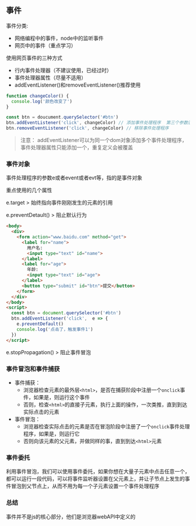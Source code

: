 ## 事件

事件分类: 

+ 网络编程中的事件，node中的监听事件
+ 网页中的事件（重点学习）

使用网页事件的三种方式

+ 行内事件处理器（不建议使用，已经过时）
+ 事件处理器属性（尽量不适用）
+ addEventListener()和removeEventListener()推荐使用

```js
function changeColor() {
  console.log('颜色改变了')
}

const btn = doucument.querySelector('#btn')
btn.addEventListener('click', changeColor) // 添加事件处理程序  第三个参数设置为true 事件为事件捕获
btn.removeEventListener('click', changeColor) // 移除事件处理程序

```

> 注意： addEventListener可以为同一个dom对象添加多个事件处理程序，事件处理器属性只能添加一个，重复定义会被覆盖

### 事件对象

事件处理程序的参数e或者event或者evt等，指的是事件对象

重点使用的几个属性

e.target > 始终指向事件刚刚发生的元素的引用

e.preventDetault() > 阻止默认行为

```html
<body>
  <div>
    <form action="www.baidu.com" method="get">
      <label for="name">
        用户名: 
        <input type="text" id="name">
      </label>
      <label for="age">
        年龄: 
        <input type="text" id="age">
      </label>
      <button type="submit" id="btn">提交</button>
    </form>
  </div>
</body>
<script>
  const btn = document.querySelector('#btn')
  btn.addEventListener('click',  e => {
    e.preventDefault()
    console.log('点击了，触发事件1')
  })
</script>
```

e.stopPropagation() > 阻止事件冒泡

### 事件冒泡和事件捕获

+ 事件捕获：
  + 浏览器检查元素的最外层`<html>`，是否在捕获阶段中注册一个`onclick`事件，如果是，则运行这个事件
  + 否则，检查`<html>`的直接子元素，执行上面的操作，一次类推，直到到达实际点击的元素
+ 事件冒泡：
  + 浏览器检查实际点击的元素是否在冒泡阶段中注册了一个`onclick`事件处理程序，如果是，则运行它
  + 否则向该元素的父元素，并做同样的事，直到到达`<html>`元素

### 事件委托

利用事件冒泡，我们可以使用事件委托，如果你想在大量子元素中点击任意一个，都可以运行一段代码，可以将事件监听器设置在父元素上，并让子节点上发生的事件冒泡到父节点上，从而不用为每一个子元素设置一个事件处理程序





### 总结

事件并不是js的核心部分，他们是浏览器webAPI中定义的





